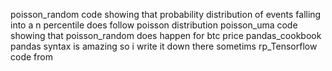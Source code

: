 poisson_random
    code showing that probability distribution of events falling into a n percentile does  follow poisson distribution 
poisson_uma
    code showing that poisson_random does happen for btc price
pandas_cookbook
    pandas syntax is amazing so i write it down there sometims
rp_Tensorflow
    code from 